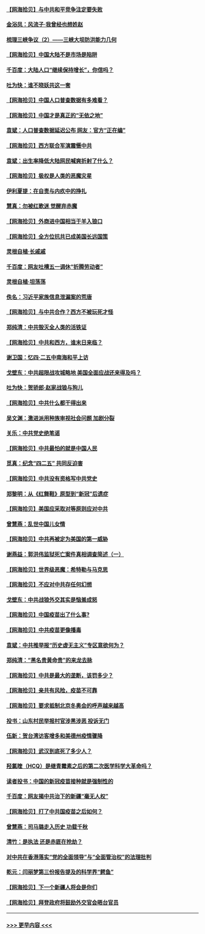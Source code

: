 #### [【网海拾贝】与中共和平竞争注定要失败](../pages/nsc993/n12923326.md?t=05041802) 
#### [金浴凤：风流子‧我曾经也想姓赵](../pages/nsc993/n12920911.md?t=05041802) 
#### [梳理三峡争议（2）——三峡大坝防洪能力几何](../pages/nsc993/n12920173.md?t=05041802) 
#### [【网海拾贝】中国大陆不是市场是陷阱](../pages/nsc993/n12920143.md?t=05041802) 
#### [千百度：大陆人口“继续保持增长”，你信吗？](../pages/nsc993/n12918946.md?t=05041802) 
#### [吐为快：谁不晓妖共这一套](../pages/nsc993/n12918941.md?t=05041802) 
#### [【网海拾贝】中国人口普查数据有多难看？](../pages/nsc993/n12917822.md?t=05041802) 
#### [【网海拾贝】中国才是真正的“无依之地”](../pages/nsc993/n12915845.md?t=05041802) 
#### [袁斌：人口普查数据延迟公布 网友：官方“正在编”](../pages/nsc993/n12915748.md?t=05041802) 
#### [【网海拾贝】西方联合军演震慑中共](../pages/nsc993/n12913466.md?t=05041802) 
#### [袁斌：出生率降低大陆网民喊爽折射了什么？](../pages/nsc993/n12913365.md?t=05041802) 
#### [【网海拾贝】极权是人类的恶魔灾星](../pages/nsc993/n12910697.md?t=05041802) 
#### [伊利夏提：在自责与内疚中的挣扎](../pages/nsc993/n12910493.md?t=05041802) 
#### [慧真：勿被红歌迷 觉醒弃赤魔](../pages/nsc993/n12910485.md?t=05041802) 
#### [【网海拾贝】外商进中国相当于羊入狼口](../pages/nsc993/n12908274.md?t=05041802) 
#### [【网海拾贝】全方位抗共已成美国长远国策](../pages/nsc993/n12906878.md?t=05041802) 
#### [灵根自植‧长戚戚](../pages/nsc993/n12905585.md?t=05041802) 
#### [千百度：网友吐槽五一调休“折腾劳动者”](../pages/nsc993/n12905934.md?t=05041802) 
#### [灵根自植‧坦荡荡](../pages/nsc993/n12905562.md?t=05041802) 
#### [佚名：习近平家族信息泄漏案的荒唐](../pages/nsc993/n12904705.md?t=05041802) 
#### [【网海拾贝】与中共合作？西方不被玩死才怪](../pages/nsc993/n12903873.md?t=05041802) 
#### [郑纯清：中共毁灭全人类的活铁证](../pages/nsc993/n12903785.md?t=05041802) 
#### [【网海拾贝】中共和西方，谁末日来临？](../pages/nsc993/n12903482.md?t=05041802) 
#### [谢卫国：忆四‧二五中南海和平上访](../pages/nsc993/n12902192.md?t=05041802) 
#### [戈壁东：中共超限战攻城略地 美国全面应战还来得及吗？](../pages/nsc993/n12902297.md?t=05041802) 
#### [吐为快：贺骄郎‧赵家战狼与狗儿](../pages/nsc993/n12902280.md?t=05041802) 
#### [【网海拾贝】中共什么都干得出来](../pages/nsc993/n12897500.md?t=05041802) 
#### [吴文渊：激进派用种族审视社会问题 加剧分裂](../pages/nsc993/n12893881.md?t=05041802) 
#### [关乐：中共党史绝笔谣](../pages/nsc993/n12897270.md?t=05041802) 
#### [【网海拾贝】中共最怕的就是中国人民](../pages/nsc993/n12894705.md?t=05041802) 
#### [觅真：纪念“四二五” 共同反迫害](../pages/nsc993/n12894553.md?t=05041802) 
#### [【网海拾贝】中共没有资格写中共党史](../pages/nsc993/n12892231.md?t=05041802) 
#### [郑黎明：从《红舞鞋》原型到“新冠”后遗症](../pages/nsc993/n12890469.md?t=05041802) 
#### [【网海拾贝】美国应采取对等原则应对中共](../pages/nsc993/n12889176.md?t=05041802) 
#### [曾慧燕：乱世中国儿女情](../pages/nsc993/n12887931.md?t=05041802) 
#### [【网海拾贝】中共再被定为美国的第一威胁](../pages/nsc993/n12887580.md?t=05041802) 
#### [谢燕益：郭洪伟监狱死亡案件真相调查简述（一）](../pages/nsc993/n12885648.md?t=05041802) 
#### [【网海拾贝】世界级恶魔：希特勒与马克思](../pages/nsc993/n12884062.md?t=05041802) 
#### [【网海拾贝】不应对中共存任何幻想](../pages/nsc993/n12881460.md?t=05041802) 
#### [戈壁东：中共战狼外交其实是恼羞成怒](../pages/nsc993/n12880392.md?t=05041802) 
#### [【网海拾贝】中国疫苗出了什么事?](../pages/nsc993/n12879124.md?t=05041802) 
#### [【网海拾贝】中共疫苗更像播毒](../pages/nsc993/n12876631.md?t=05041802) 
#### [袁斌：中共推举报“历史虚无主义”专区意欲何为？](../pages/nsc993/n12876530.md?t=05041802) 
#### [郑纯清：“黑名贵黄命贵”的来龙去脉](../pages/nsc993/n12875589.md?t=05041802) 
#### [【网海拾贝】中共是最大的垄断，该罚多少？](../pages/nsc993/n12874006.md?t=05041802) 
#### [【网海拾贝】亲共有风险，疫苗不可靠](../pages/nsc993/n12872224.md?t=05041802) 
#### [【网海拾贝】要求抵制北京冬奥会的呼声越来越高](../pages/nsc993/n12868962.md?t=05041802) 
#### [投书：山东村民举报村官涉黑涉恶 投诉无门](../pages/nsc993/n12869726.md?t=05041802) 
#### [伍新：贺台湾访客增多和美德州疫情骤降](../pages/nsc993/n12865651.md?t=05041802) 
#### [【网海拾贝】武汉到底死了多少人？](../pages/nsc993/n12863707.md?t=05041802) 
#### [羟氯喹（HCQ）是继青霉素之后的第二次医学科学大革命吗？](../pages/nsc993/n12638564.md?t=05041802) 
#### [读者投书：中国的新冠疫苗接种就是强制性的](../pages/nsc993/n12859932.md?t=05041802) 
#### [千百度：网友揭中共治下的新疆“毫无人权”](../pages/nsc993/n12858385.md?t=05041802) 
#### [【网海拾贝】打了中共国疫苗之后如何？](../pages/nsc993/n12857866.md?t=05041802) 
#### [曾慧燕：司马璐走入历史 功载千秋](../pages/nsc993/n12856996.md?t=05041802) 
#### [清竹：是执法 还是赤匪在抢劫？](../pages/nsc993/n12856952.md?t=05041802) 
#### [对中共在香港落实“党的全面领导”与“全面管治权”的法理批判](../pages/nsc993/n12856929.md?t=05041802) 
#### [乾元：闫丽梦第三份报告提及的科学界“鳄鱼”](../pages/nsc993/n12855985.md?t=05041802) 
#### [【网海拾贝】下一个新疆人将会是你们](../pages/nsc993/n12855864.md?t=05041802) 
#### [【网海拾贝】拜登政府将鼓励外交官会晤台官员](../pages/nsc993/n12853615.md?t=05041802) 

----
#### [ >>> 更早内容 <<< ](../indexes/nsc993-earlier.md)
